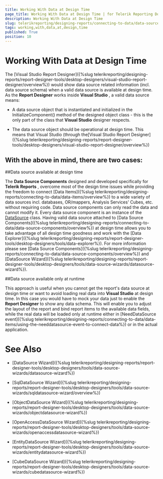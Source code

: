 ```yaml
---
title: Working With Data at Design Time
page_title: Working With Data at Design Time | for Telerik Reporting Documentation
description: Working With Data at Design Time
slug: telerikreporting/designing-reports/connecting-to-data/data-source-components/working-with-data-at-design-time
tags: working,with,data,at,design,time
published: True
position: 10
---
```


# Working With Data at Design Time



The [Visual Studio Report Designer]({%slug telerikreporting/designing-reports/report-designer-tools/desktop-designers/visual-studio-report-designer/overview%}) would show data source related information      	(incl. data source schema) when a valid data source is available at design time. As the __Report Designer__  works        	inside __Visual Studio__ , a valid data source means: 		 

* A data source object that is instantiated and initialized in the InitializeComponent() method of  	the designed object class - this is the only part of the class that __Visual Studio__  designer respects.

* The data source object should be operational at design time. This means that Visual Studio (through the[Visual Studio Report Designer]({%slug telerikreporting/designing-reports/report-designer-tools/desktop-designers/visual-studio-report-designer/overview%})

##       	With the above in mind, there are two cases:
 	 

##Data source available at design time

The __Data Source Components__  designed and developed specifically for __Telerik Reports__ ,       	overcome most of the design time issues while providing the freedom to connect [Data Items]({%slug telerikreporting/designing-reports/connecting-to-data/data-items/overview%}) to a wide variety of data sources incl. databases,        	OR/mappers, Analysis Services' Cubes, etc. without requiring code. Data source components can only read the data and cannot modify it. Every data source component is an instance of the [DataSource](/reporting/api/Telerik.Reporting.DataSource) class.         Having valid data source attached to [Data Source Components]({%slug telerikreporting/designing-reports/connecting-to-data/data-source-components/overview%}) at design time allows you to take advantage         of all design time goodness and work with the [Data Explorer]({%slug telerikreporting/designing-reports/report-designer-tools/desktop-designers/tools/data-explorer%}).          For more information please see [Data Source Components]({%slug telerikreporting/designing-reports/connecting-to-data/data-source-components/overview%}) and [DataSource Wizard]({%slug telerikreporting/designing-reports/report-designer-tools/desktop-designers/tools/data-source-wizards/datasource-wizard%}).               	

##Data source available only at runtime

This approach is useful when you cannot get the report's data source at design time or want to avoid loading real data               		into __Visual Studio__  at design time. In this case you would have to mock your data just to       	enable the __Report Designer__  to show any data schema. This will enable you to adjust the layout of the report          and bind report items to the available data fields, while the real data will be loaded only at runtime either in          [NeedDataSource event]({%slug telerikreporting/designing-reports/connecting-to-data/data-items/using-the-needdatasource-event-to-connect-data%}) or in the actual application.               	

# See Also


 * [DataSource Wizard]({%slug telerikreporting/designing-reports/report-designer-tools/desktop-designers/tools/data-source-wizards/datasource-wizard%})

 * [SqlDataSource Wizard]({%slug telerikreporting/designing-reports/report-designer-tools/desktop-designers/tools/data-source-wizards/sqldatasource-wizard/overview%})

 * [ObjectDataSource Wizard]({%slug telerikreporting/designing-reports/report-designer-tools/desktop-designers/tools/data-source-wizards/objectdatasource-wizard%})

 * [OpenAccessDataSource Wizard]({%slug telerikreporting/designing-reports/report-designer-tools/desktop-designers/tools/data-source-wizards/openaccessdatasource-wizard%})

 * [EntityDataSource Wizard]({%slug telerikreporting/designing-reports/report-designer-tools/desktop-designers/tools/data-source-wizards/entitydatasource-wizard%})

 * [CubeDataSource Wizard]({%slug telerikreporting/designing-reports/report-designer-tools/desktop-designers/tools/data-source-wizards/cubedatasource-wizard%})
